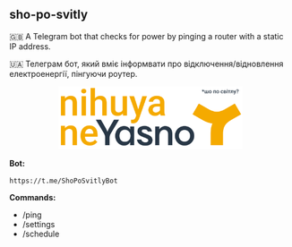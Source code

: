 ## sho-po-svitly

🇬🇧 A Telegram bot that checks for power by pinging a router with a static IP address.

🇺🇦 Телеграм бот, який вміє інформвати про відключення/відновлення електроенергії, пінгуючи роутер.

<p align="center">
  <img with="328" height="112" src="./sho-po-svitly.png" alt="Sho po svitly? Nihuya ne yasno" />
</p>

**Bot:**

```
https://t.me/ShoPoSvitlyBot
```

**Commands:**

- /ping
- /settings
- /schedule
